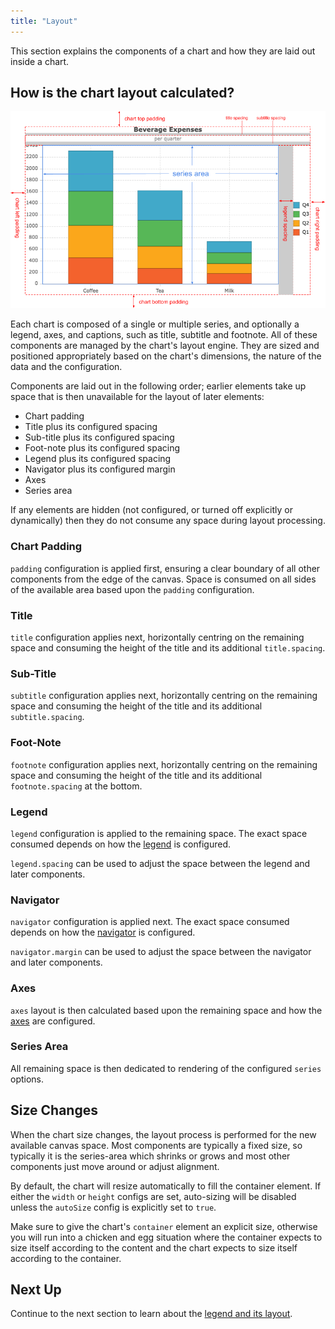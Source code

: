 ```yaml
---
title: "Layout"
---
```


This section explains the components of a chart and how they are laid out inside a chart.

## How is the chart layout calculated?

![Chart Layout](cartesian-chart-layout.png)

Each chart is composed of a single or multiple series, and optionally a legend, axes, and captions, such as title, subtitle and footnote. All of these components are managed by the chart's layout engine. They are sized and positioned appropriately based on the chart's dimensions, the nature of the data and the configuration.

Components are laid out in the following order; earlier elements take up space that is then unavailable for the layout
of later elements:
- Chart padding
- Title plus its configured spacing
- Sub-title plus its configured spacing
- Foot-note plus its configured spacing
- Legend plus its configured spacing
- Navigator plus its configured margin
- Axes
- Series area

If any elements are hidden (not configured, or turned off explicitly or dynamically) then they do not consume any space
during layout processing.

### Chart Padding

`padding` configuration is applied first, ensuring a clear boundary of all other components from the edge of the canvas.
Space is consumed on all sides of the available area based upon the `padding` configuration.

### Title

`title` configuration applies next, horizontally centring on the remaining space and consuming the
height of the title and its additional `title.spacing`.

### Sub-Title

`subtitle` configuration applies next, horizontally centring on the remaining space and consuming the
height of the title and its additional `subtitle.spacing`.

### Foot-Note

`footnote` configuration applies next, horizontally centring on the remaining space and consuming the height of the title and its additional `footnote.spacing` at the bottom.

### Legend

`legend` configuration is applied to the remaining space. The exact space consumed depends on how the
[legend](/charts-legend/) is configured.

`legend.spacing` can be used to adjust the space between the legend and later components.

### Navigator

`navigator` configuration is applied next. The exact space consumed depends on how the
[navigator](/charts-navigator/) is configured.

`navigator.margin` can be used to adjust the space between the navigator and later components.

### Axes

`axes` layout is then calculated based upon the remaining space and how the [axes](/charts-axes/) are
configured.

### Series Area

All remaining space is then dedicated to rendering of the configured `series` options.

## Size Changes

When the chart size changes, the layout process is performed for the new available canvas space.
Most components are typically a fixed size, so typically it is the series-area which shrinks or grows
and most other components just move around or adjust alignment.

By default, the chart will resize automatically to fill the container element. If either the `width` or `height` configs are set, auto-sizing will be disabled unless the `autoSize` config is explicitly set to `true`.

Make sure to give the chart's `container` element an explicit size, otherwise you will run into a chicken and egg situation where the container expects to size itself according to the content and the chart expects to size itself according to the container.

## Next Up

Continue to the next section to learn about the [legend and its layout](/charts-legend/).

